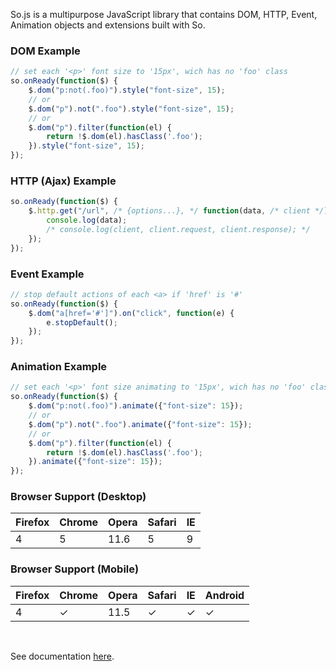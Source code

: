 So.js is a multipurpose JavaScript library that contains DOM, HTTP, Event, Animation objects and extensions built with So.

### DOM Example
```js
// set each '<p>' font size to '15px', wich has no 'foo' class
so.onReady(function($) {
    $.dom("p:not(.foo)").style("font-size", 15);
    // or
    $.dom("p").not(".foo").style("font-size", 15);
    // or
    $.dom("p").filter(function(el) {
        return !$.dom(el).hasClass('.foo');
    }).style("font-size", 15);
});
```

### HTTP (Ajax) Example
```js
so.onReady(function($) {
    $.http.get("/url", /* {options...}, */ function(data, /* client */) {
        console.log(data);
        /* console.log(client, client.request, client.response); */
    });
});
```

### Event Example
```js
// stop default actions of each <a> if 'href' is '#'
so.onReady(function($) {
    $.dom("a[href='#']").on("click", function(e) {
        e.stopDefault();
    });
});
```

### Animation Example
```js
// set each '<p>' font size animating to '15px', wich has no 'foo' class
so.onReady(function($) {
    $.dom("p:not(.foo)").animate({"font-size": 15});
    // or
    $.dom("p").not(".foo").animate({"font-size": 15});
    // or
    $.dom("p").filter(function(el) {
        return !$.dom(el).hasClass('.foo');
    }).animate({"font-size": 15});
});
```

### Browser Support (Desktop)

| Firefox | Chrome | Opera | Safari | IE  |
| ------- | ------ | ----- | ------ | --- |
| 4       | 5      | 11.6  | 5      | 9   |

### Browser Support (Mobile)

| Firefox | Chrome | Opera | Safari | IE  | Android |
| ------- | ------ | ----- | ------ | --- | ------- |
| 4       | ✓      | 11.5  | ✓      | ✓   | ✓       |

<br>

See documentation [here](https://github.com/k-gun/so/wiki).

